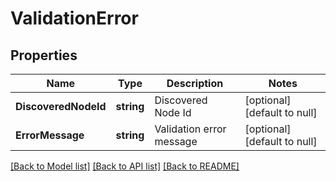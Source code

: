 # ValidationError

## Properties
Name | Type | Description | Notes
------------ | ------------- | ------------- | -------------
**DiscoveredNodeId** | **string** | Discovered Node Id | [optional] [default to null]
**ErrorMessage** | **string** | Validation error message | [optional] [default to null]

[[Back to Model list]](../README.md#documentation-for-models) [[Back to API list]](../README.md#documentation-for-api-endpoints) [[Back to README]](../README.md)

